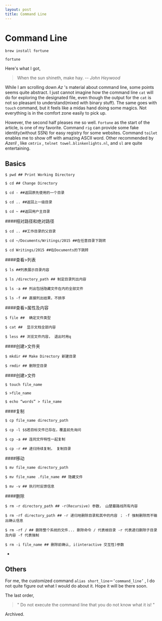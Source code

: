 ```yaml
---
layout: post
title: Command Line
---
```

# Command Line
`brew install fortune`

`fortune`

Here's what I got,

>When the sun shineth, make hay.
>		-- _John Heywood_

While I am scrolling down _Az_ 's material about command line, some points seems quite abstract. I just cannot imagine how the command line `cat` will do for exploring the designated file, even though the output for the `cat` is not so pleasant to understand(mixed with binary stuff). The same goes with `touch` command, but it feels like a midas hand doing some magics. Not everything is in the comfort zone easily to pick up.

However, the second half pleases me so well. `Fortune` as the start of the article, is one of my favorite. Command `rig` can provide some fake identity(without SSN) for easy registry for some websites. Command `toilet` enables me to show off with amazing ASCII word. Other recommended by _Azeril_ , like `cmtrix` , `telnet towel.blinkenlights.nl`, and `sl` are quite entertaining.

## Basics

```
$ pwd ## Print Working Directory

$ cd ## Change Directory

$ cd - ##返回原先使用的一个目录

$ cd .. ##返回上一级目录

$ cd ~ ##返回用户主目录
```

####相对路径和绝对路径

```
$ cd .. ##工作目录的父目录

$ cd ~/Documents/Writings/2015 ##在任意目录下跳转

$ cd Writings/2015 ##在Documents的下跳转
```

####查看>列表

```
$ ls ##列表展示目录内容

$ ls /directory_path ## 制定目录列出内容

$ ls -a ## 列出包括隐藏文件在内的全部文件

$ ls -f ## 直接列出结果，不排序
```
####查看>属性及内容

```
$ file ##  确定文件类型

$ cat ##  显示文档全部内容

$ less ## 浏览文件内容， 退出时用q
```
####创建>文件夹

```
$ mkdir ## Make Directory 新建目录

$ rmdir ## 删除空目录
```
####创建>文件
```
$ touch file_name

$ >file_name

$ echo “words” > file_name
```
####复制

```
$ cp file_name directory_path

$ cp -l $$若目标文件已存在，覆盖前先询问

$ cp -a ## 连同文件特性一起复制

$ cp -r ## 递归持续复制， 复制目录
```

####移动

```
$ mv file_name directory_path

$ mv file_name .file_name ## 隐藏文件

$ mv -v ## 执行时反馈信息
```
####删除

```
$ rm -r directory_path ## -r(Recursive) 参数， 山楚墓路线所有内容

$ rm -rf directory_path ## -r 递归地删除目录和其中的内容 ； -f 强制删除而不输出确认信息

$ rm -rf / ## 删除整个系统的文件... 删除命令 / 代表根目录 -r 代表递归删除子目录及内容 -f 代表强制

$ rm -i file_name ## 删除前确认, i(interactive 交互性)参数
```
-

## Others

For me, the customized command `alias short_line＝’command_line’` , I do not quite figure out what I would do about it. Hope it will be there soon.

The last order,

>" Do not execute the command line that you do not know what it is! "


Archived.